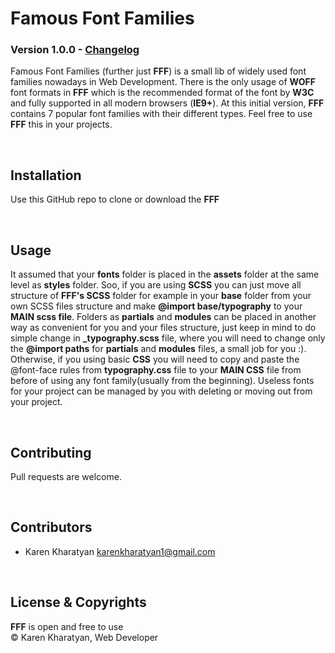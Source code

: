 # Famous Font Families
### Version 1.0.0  -  [Changelog](CHANGELOG.md)

Famous Font Families (further just **FFF**) is a small lib of widely used font families nowadays in Web Development. There is the only usage of **WOFF** font formats in **FFF** which is the recommended format of the font by **W3C** and fully supported in all modern browsers (**IE9+**). At this initial version, **FFF** contains 7 popular font families with their different types.
Feel free to use **FFF** this in your projects.

&nbsp;
## Installation
Use this GitHub repo to clone or download the **FFF**

&nbsp;
## Usage
It assumed that your **fonts** folder is placed in the **assets** folder at the same level as **styles** folder. Soo, if you are using **SCSS** you can just move all structure of **FFF's SCSS** folder for example in your **base** folder from your own SCSS files structure and make **@import base/typography** to your **MAIN scss file**. Folders as **partials** and **modules** can be placed in another way as convenient for you and your files structure, just keep in mind to do simple change in **_typography.scss** file, where you will need to change only the **@import paths** for **partials** and **modules** files, a small job for you :). Otherwise, if you using basic **CSS** you will need to copy and paste the @font-face rules from **typography.css** file to your **MAIN CSS** file from before of using any font family(usually from the beginning). Useless fonts for your project can be managed by you with deleting or moving out from your project.

&nbsp;
## Contributing
Pull requests are welcome.

&nbsp;
## Contributors
- Karen Kharatyan <karenkharatyan1@gmail.com>

&nbsp;
## License & Copyrights
**FFF** is open and free to use\
© Karen Kharatyan, Web Developer
